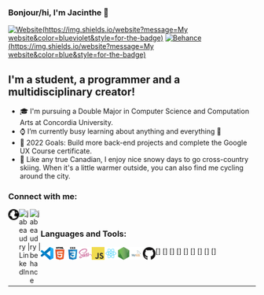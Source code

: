 ### Bonjour/hi, I'm Jacinthe 👋

[![Website](https://img.shields.io/website?message=My website&color=blueviolet&style=for-the-badge)](https://jabeaudry.github.io/portfolio/)
[![Behance](https://img.shields.io/website?message=My website&color=blue&style=for-the-badge)](https://www.behance.net/jacinthebeaudry1)

## I'm a student, a programmer and a multidisciplinary creator!

- 🎓 I'm pursuing a Double Major in Computer Science and Computation Arts at Concordia University.
- ⌚ I’m currently busy learning about anything and everything 🤣
- 🥅 2022 Goals: Build more back-end projects and complete the Google UX Course certificate.
- 🎿 Like any true Canadian, I enjoy nice snowy days to go cross-country skiing. When it's a little warmer outside, you can also find me cycling around the city.

### Connect with me:

[<img align="left" alt="jabeaudry website" width="22px" src="https://raw.githubusercontent.com/iconic/open-iconic/master/svg/globe.svg" />][website]
[<img align="left" alt="jabeaudry | LinkedIn" width="22px" src="https://cdn.jsdelivr.net/npm/simple-icons@v3/icons/linkedin.svg" />][linkedin]
[<img align="left" alt="jabeaudry | behance" width="22px" src="https://www.flaticon.com/free-icon/behance-logo_48975" />][behance]

<br />

### Languages and Tools:

[<img align="left" alt="Visual Studio Code" width="26px" src="https://raw.githubusercontent.com/github/explore/80688e429a7d4ef2fca1e82350fe8e3517d3494d/topics/visual-studio-code/visual-studio-code.png" />]
[<img align="left" alt="HTML5" width="26px" src="https://raw.githubusercontent.com/github/explore/80688e429a7d4ef2fca1e82350fe8e3517d3494d/topics/html/html.png" />]
[<img align="left" alt="CSS3" width="26px" src="https://raw.githubusercontent.com/github/explore/80688e429a7d4ef2fca1e82350fe8e3517d3494d/topics/css/css.png" />]
[<img align="left" alt="Sass" width="26px" src="https://raw.githubusercontent.com/github/explore/80688e429a7d4ef2fca1e82350fe8e3517d3494d/topics/sass/sass.png" />]
[<img align="left" alt="JavaScript" width="26px" src="https://raw.githubusercontent.com/github/explore/80688e429a7d4ef2fca1e82350fe8e3517d3494d/topics/javascript/javascript.png" />]
[<img align="left" alt="React" width="26px" src="https://raw.githubusercontent.com/github/explore/80688e429a7d4ef2fca1e82350fe8e3517d3494d/topics/react/react.png" />]
[<img align="left" alt="Node.js" width="26px" src="https://raw.githubusercontent.com/github/explore/80688e429a7d4ef2fca1e82350fe8e3517d3494d/topics/nodejs/nodejs.png" />]
[<img align="left" alt="MySQL" width="26px" src="https://raw.githubusercontent.com/github/explore/80688e429a7d4ef2fca1e82350fe8e3517d3494d/topics/mysql/mysql.png" />]
[<img align="left" alt="GitHub" width="26px" src="https://raw.githubusercontent.com/github/explore/78df643247d429f6cc873026c0622819ad797942/topics/github/github.png" />]

<br />
<br />

---

[website]: https://jabeaudry.github.io/portfolio/
[linkedin]: https://linkedin.com/in/jacinthe-beaudry-108904137/
[behance]: https://www.behance.net/jacinthebeaudry1
